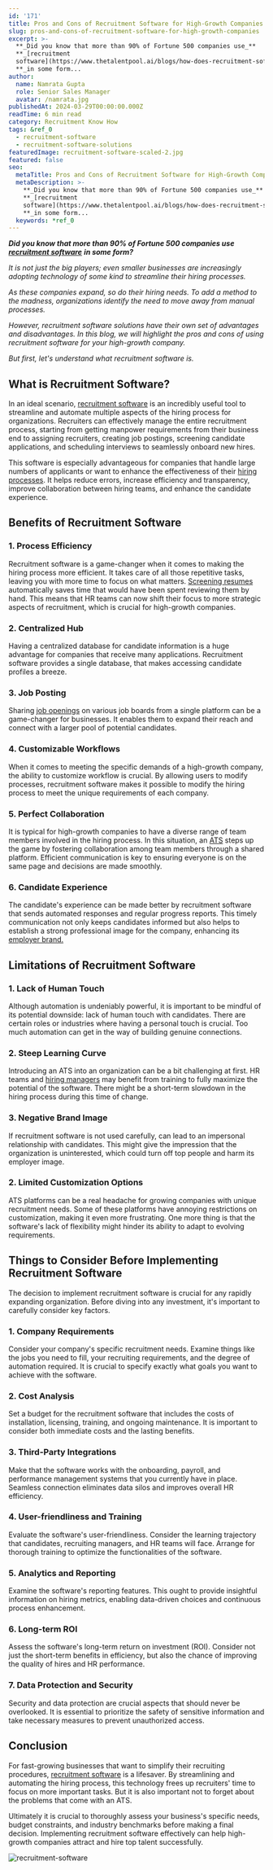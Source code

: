 ```yaml
---
id: '171'
title: Pros and Cons of Recruitment Software for High-Growth Companies
slug: pros-and-cons-of-recruitment-software-for-high-growth-companies
excerpt: >-
  **_Did you know that more than 90% of Fortune 500 companies use_**
  **_[recruitment
  software](https://www.thetalentpool.ai/blogs/how-does-recruitment-software-affect-your-business)_**
  **_in some form...
author:
  name: Namrata Gupta
  role: Senior Sales Manager
  avatar: /namrata.jpg
publishedAt: 2024-03-29T00:00:00.000Z
readTime: 6 min read
category: Recruitment Know How
tags: &ref_0
  - recruitment-software
  - recruitment-software-solutions
featuredImage: recruitment-software-scaled-2.jpg
featured: false
seo:
  metaTitle: Pros and Cons of Recruitment Software for High-Growth Companies
  metaDescription: >-
    **_Did you know that more than 90% of Fortune 500 companies use_**
    **_[recruitment
    software](https://www.thetalentpool.ai/blogs/how-does-recruitment-software-affect-your-business)_**
    **_in some form...
  keywords: *ref_0
---
```


**_Did you know that more than 90% of Fortune 500 companies use_** **_[recruitment software](https://www.thetalentpool.ai/blogs/how-does-recruitment-software-affect-your-business)_** **_in some form?_**

_It is not just the big players; even smaller businesses are increasingly adopting technology of some kind to streamline their hiring processes._

_As these companies expand, so do their hiring needs. To add a method to the madness, organizations identify the need to move away from manual processes._

_However, recruitment software solutions have their own set of advantages and disadvantages. In this blog, we will highlight the pros and cons of using recruitment software for your high-growth company._

_But first, let's understand what recruitment software is._

## **What is Recruitment Software?**

In an ideal scenario, [recruitment software](https://www.thetalentpool.ai/blogs/top-10-recruitment-software-india) is an incredibly useful tool to streamline and automate multiple aspects of the hiring process for organizations. Recruiters can effectively manage the entire recruitment process, starting from getting manpower requirements from their business end to assigning recruiters, creating job postings, screening candidate applications, and scheduling interviews to seamlessly onboard new hires.

This software is especially advantageous for companies that handle large numbers of applicants or want to enhance the effectiveness of their [hiring processes](https://www.thetalentpool.ai/blogs/enhance-your-hiring-process-with-vendor-management-system). It helps reduce errors, increase efficiency and transparency, improve collaboration between hiring teams, and enhance the candidate experience.

## **Benefits of Recruitment Software**

### **1\. Process Efficiency**

Recruitment software is a game-changer when it comes to making the hiring process more efficient. It takes care of all those repetitive tasks, leaving you with more time to focus on what matters. [Screening resumes](https://www.thetalentpool.ai/blogs/best-resume-shortlisting-practices-for-hr-professionals) automatically saves time that would have been spent reviewing them by hand. This means that HR teams can now shift their focus to more strategic aspects of recruitment, which is crucial for high-growth companies.

### **2\. Centralized Hub**

Having a centralized database for candidate information is a huge advantage for companies that receive many applications. Recruitment software provides a single database, that makes accessing candidate profiles a breeze.

### **3\. Job Posting**

Sharing [job openings](https://www.thetalentpool.ai/blogs/creative-ways-promote-company-job-opening-2024) on various job boards from a single platform can be a game-changer for businesses. It enables them to expand their reach and connect with a larger pool of potential candidates.

### **4\. Customizable Workflows**

When it comes to meeting the specific demands of a high-growth company, the ability to customize workflow is crucial. By allowing users to modify processes, recruitment software makes it possible to modify the hiring process to meet the unique requirements of each company.

### **5\. Perfect Collaboration**

It is typical for high-growth companies to have a diverse range of team members involved in the hiring process. In this situation, an [ATS](https://www.thetalentpool.ai/blogs/recruiters-guide-applicant-tracking-system-ats) steps up the game by fostering collaboration among team members through a shared platform. Efficient communication is key to ensuring everyone is on the same page and decisions are made smoothly.

### **6\. Candidate Experience**

The candidate's experience can be made better by recruitment software that sends automated responses and regular progress reports. This timely communication not only keeps candidates informed but also helps to establish a strong professional image for the company, enhancing its [employer brand.](https://www.thetalentpool.ai/blogs/10-key-metrics-for-tracking-your-employer-brand)

## **Limitations of Recruitment Software**

### **1\. Lack of Human Touch**

Although automation is undeniably powerful, it is important to be mindful of its potential downside: lack of human touch with candidates. There are certain roles or industries where having a personal touch is crucial. Too much automation can get in the way of building genuine connections.

### **2\. Steep Learning Curve**

Introducing an ATS into an organization can be a bit challenging at first. HR teams and [hiring managers](https://www.thetalentpool.ai/blogs/8-tips-for-hiring-managers-to-interview-candidates) may benefit from training to fully maximize the potential of the software. There might be a short-term slowdown in the hiring process during this time of change.

### **3\. Negative Brand Image**

If recruitment software is not used carefully, can lead to an impersonal relationship with candidates. This might give the impression that the organization is uninterested, which could turn off top people and harm its employer image.

### **2\. Limited Customization Options**

ATS platforms can be a real headache for growing companies with unique recruitment needs. Some of these platforms have annoying restrictions on customization, making it even more frustrating. One more thing is that the software's lack of flexibility might hinder its ability to adapt to evolving requirements.

## **Things to Consider Before Implementing Recruitment Software**

The decision to implement recruitment software is crucial for any rapidly expanding organization. Before diving into any investment, it's important to carefully consider key factors.

### **1\. Company Requirements**

Consider your company's specific recruitment needs. Examine things like the jobs you need to fill, your recruiting requirements, and the degree of automation required. It is crucial to specify exactly what goals you want to achieve with the software.

### **2\. Cost Analysis**

Set a budget for the recruitment software that includes the costs of installation, licensing, training, and ongoing maintenance. It is important to consider both immediate costs and the lasting benefits.

### **3\. Third-Party Integrations**

Make that the software works with the onboarding, payroll, and performance management systems that you currently have in place. Seamless connection eliminates data silos and improves overall HR efficiency.

### **4\. User-friendliness and Training**

Evaluate the software's user-friendliness. Consider the learning trajectory that candidates, recruiting managers, and HR teams will face. Arrange for thorough training to optimize the functionalities of the software.

### **5\. Analytics and Reporting**

Examine the software's reporting features. This ought to provide insightful information on hiring metrics, enabling data-driven choices and continuous process enhancement.

### **6\. Long-term ROI**

Assess the software's long-term return on investment (ROI). Consider not just the short-term benefits in efficiency, but also the chance of improving the quality of hires and HR performance.

### **7\. Data Protection and Security**

Security and data protection are crucial aspects that should never be overlooked. It is essential to prioritize the safety of sensitive information and take necessary measures to prevent unauthorized access.

## **Conclusion**

For fast-growing businesses that want to simplify their recruiting procedures, [recruitment software](https://www.thetalentpool.ai/blogs/how-choose-right-recruitment-management-software) is a lifesaver. By streamlining and automating the hiring process, this technology frees up recruiters' time to focus on more important tasks. But it is also important not to forget about the problems that come with an ATS.

Ultimately it is crucial to thoroughly assess your business's specific needs, budget constraints, and industry benchmarks before making a final decision. Implementing recruitment software effectively can help high-growth companies attract and hire top talent successfully.

![recruitment-software](images/recruitment-software-1024x540.jpg)

